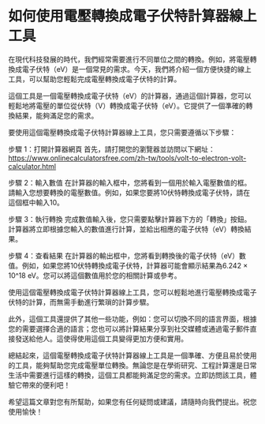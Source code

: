 如何使用電壓轉換成電子伏特計算器線上工具
====================

在現代科技發展的時代，我們經常需要進行不同單位之間的轉換。例如，將電壓轉換成電子伏特（eV）是一個常見的需求。今天，我們將介紹一個方便快捷的線上工具，可以幫助您輕鬆完成電壓轉換成電子伏特的計算。

這個工具是一個電壓轉換成電子伏特（eV）的計算器，通過這個計算器，您可以輕鬆地將電壓的單位從伏特（V）轉換成電子伏特（eV）。它提供了一個準確的轉換結果，能夠滿足您的需求。

要使用這個電壓轉換成電子伏特計算器線上工具，您只需要遵循以下步驟：

步驟 1：打開計算器網頁 首先，請打開您的瀏覽器並訪問以下網址：<https://www.onlinecalculatorsfree.com/zh-tw/tools/volt-to-electron-volt-calculator.html>

步驟 2：輸入數值 在計算器的輸入框中，您將看到一個用於輸入電壓數值的框。請輸入您想要轉換的電壓數值。例如，如果您要將10伏特轉換成電子伏特，請在這個框中輸入10。

步驟 3：執行轉換 完成數值輸入後，您只需要點擊計算器下方的「轉換」按鈕。計算器將立即根據您輸入的數值進行計算，並給出相應的電子伏特（eV）轉換結果。

步驟 4：查看結果 在計算器的輸出框中，您將看到轉換後的電子伏特（eV）數值。例如，如果您將10伏特轉換成電子伏特，計算器可能會顯示結果為6.242 × 10^18 eV。您可以將這個數值用於您的相關計算或參考。

使用這個電壓轉換成電子伏特計算器線上工具，您可以輕鬆地進行電壓轉換成電子伏特的計算，而無需手動進行繁瑣的計算步驟。

此外，這個工具還提供了其他一些功能，例如：您可以切換不同的語言界面，根據您的需要選擇合適的語言；您也可以將計算結果分享到社交媒體或通過電子郵件直接發送給他人。這使得使用這個工具變得更加方便和實用。

總結起來，這個電壓轉換成電子伏特計算器線上工具是一個準確、方便且易於使用的工具，能夠幫助您完成電壓單位轉換。無論您是在學術研究、工程計算還是日常生活中需要進行這樣的轉換，這個工具都能夠滿足您的需求。立即訪問該工具，體驗它帶來的便利吧！

希望這篇文章對您有所幫助，如果您有任何疑問或建議，請隨時向我們提出。祝您使用愉快！